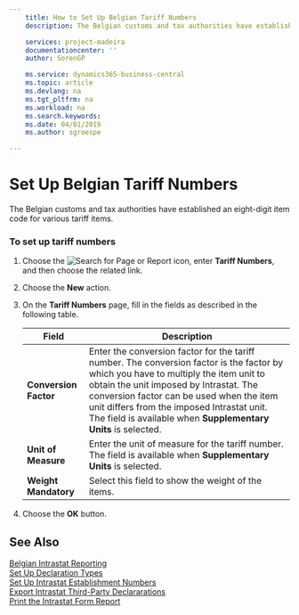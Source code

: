 ```yaml
---
    title: How to Set Up Belgian Tariff Numbers
    description: The Belgian customs and tax authorities have established an eight-digit item code for various tariff items.

    services: project-madeira 
    documentationcenter: ''
    author: SorenGP

    ms.service: dynamics365-business-central
    ms.topic: article
    ms.devlang: na
    ms.tgt_pltfrm: na
    ms.workload: na
    ms.search.keywords:
    ms.date: 04/01/2019
    ms.author: sgroespe

---
```

# Set Up Belgian Tariff Numbers
The Belgian customs and tax authorities have established an eight-digit item code for various tariff items.  

### To set up tariff numbers  

1.  Choose the ![Search for Page or Report](../../media/ui-search/search_small.png "Search for Page or Report icon") icon, enter **Tariff Numbers**, and then choose the related link.  
2.  Choose the **New** action.  
3.  On the **Tariff Numbers** page, fill in the fields as described in the following table.  

    |Field|Description|  
    |---------------------------------|---------------------------------------|  
    |**Conversion Factor**|Enter the conversion factor for the tariff number. The conversion factor is the factor by which you have to multiply the item unit to obtain the unit imposed by Intrastat. The conversion factor can be used when the item unit differs from the imposed Intrastat unit. The field is available when **Supplementary Units** is selected.|  
    |**Unit of Measure**|Enter the unit of measure for the tariff number. The field is available when **Supplementary Units** is selected.|  
    |**Weight Mandatory**|Select this field to show the weight of the items.|  

4.  Choose the **OK** button.  
  
## See Also  
 [Belgian Intrastat Reporting](belgian-intrastat-reporting.md)   
 [Set Up Declaration Types](how-to-set-up-declaration-types.md)   
 [Set Up Intrastat Establishment Numbers](how-to-set-up-intrastat-establishment-numbers.md)   
 [Export Intrastat Third-Party Declararations](how-to-export-intrastat-third-party-declararations.md)   
 [Print the Intrastat Form Report](how-to-print-the-intrastat-form-report.md)
